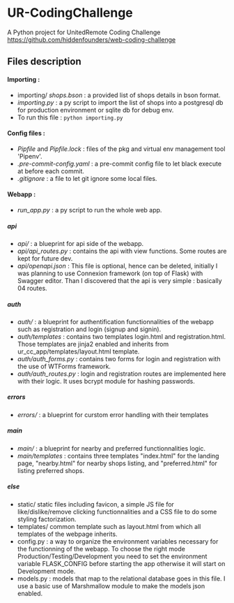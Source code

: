 # UR-CodingChallenge
A Python project for UnitedRemote Coding Challenge <https://github.com/hiddenfounders/web-coding-challenge>

## Files description

#### Importing : 
- importing/ *shops.bson* : a provided list of shops details in bson format.
- *importing.py* : a py script to import the list of shops into a postgresql db for production environment or sqlite db for debug env.
- To run this file : ```python importing.py``` 

#### Config files :
- *Pipfile* and *Pipfile.lock* : files of the pkg and virtual env management tool 'Pipenv'.
- *.pre-commit-config.yaml* : a pre-commit config file to let black execute at before each commit.
- *.gitignore* : a file to let git ignore some local files.   

#### Webapp :
 - *run_app.py* : a py script to run the whole web app.
 
 ##### api 
 - *api/* : a blueprint for api side of the webapp.
 - *api/api_routes.py* : contains the api with view functions. Some routes are kept for future dev.
 - *api/openapi.json* : This file is optional, hence can be deleted, initially I was planning to use Connexion framework (on top of Flask) with Swagger editor. Than I discovered that the api is very simple : basically 04 routes. 
 
 ##### auth 
 - *auth/* : a blueprint for authentification functionnalities of the webapp such as registration and login (signup and signin).
 - *auth/templates* : contains two templates login.html and registration.html. Those templates are jinja2 enabled and inherits from ur_cc_app/templates/layout.html template.
 - *auth/auth_forms.py* : contains two forms for login and registration with the use of WTForms framework.
 - *auth/auth_routes.py* : login and registration routes are implemented here with their logic. It uses bcrypt module for hashing passwords. 
 
 ##### errors
  - *errors/* : a blueprint for curstom error handling with their templates
 
 ##### main 
 
  - *main/* : a blueprint for nearby and preferred functionnalities logic.
  - *main/templates* : contains three templates "index.html" for the landing page, "nearby.html" for nearby shops listing, and "preferred.html" for listing preferred shops.  
 
##### else

 - static/ static files including favicon, a simple JS file for like/dislike/remove clicking functionnalities and a CSS file to do some styling factorization.
 - templates/ common template such as layout.html from which all templates of the webpage inherits.
 - config.py : a way to organize the environment variables necessary for the functionning of the webapp. To choose the right mode Production/Testing/Development you need to set the environment variable FLASK_CONFIG before starting the app otherwise it will start on Development mode.
 - models.py : models that map to the relational database goes in this file. I use a basic use of Marshmallow module to make the models json enabled.
